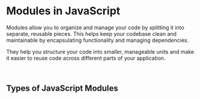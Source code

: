 # Modules in JavaScript
Modules allow you to organize and manage your code by splitting it into separate, reusable pieces. This helps keep your codebase clean and maintainable by encapsulating functionality and managing dependencies.

They help you structure your code into smaller, manageable units and make it easier to reuse code across different parts of your application.

<br>

## Types of JavaScript Modules
